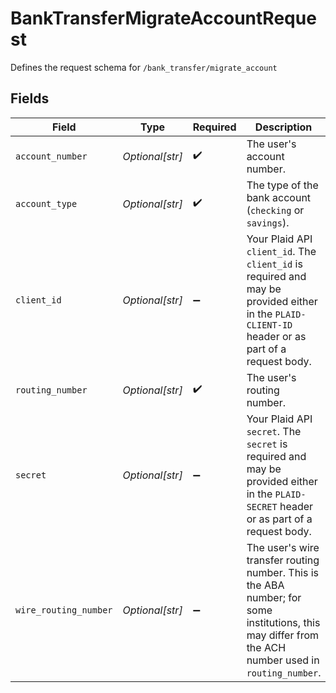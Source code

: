 # BankTransferMigrateAccountRequest

Defines the request schema for `/bank_transfer/migrate_account`


## Fields

| Field                                                                                                                                                 | Type                                                                                                                                                  | Required                                                                                                                                              | Description                                                                                                                                           |
| ----------------------------------------------------------------------------------------------------------------------------------------------------- | ----------------------------------------------------------------------------------------------------------------------------------------------------- | ----------------------------------------------------------------------------------------------------------------------------------------------------- | ----------------------------------------------------------------------------------------------------------------------------------------------------- |
| `account_number`                                                                                                                                      | *Optional[str]*                                                                                                                                       | :heavy_check_mark:                                                                                                                                    | The user's account number.                                                                                                                            |
| `account_type`                                                                                                                                        | *Optional[str]*                                                                                                                                       | :heavy_check_mark:                                                                                                                                    | The type of the bank account (`checking` or `savings`).                                                                                               |
| `client_id`                                                                                                                                           | *Optional[str]*                                                                                                                                       | :heavy_minus_sign:                                                                                                                                    | Your Plaid API `client_id`. The `client_id` is required and may be provided either in the `PLAID-CLIENT-ID` header or as part of a request body.      |
| `routing_number`                                                                                                                                      | *Optional[str]*                                                                                                                                       | :heavy_check_mark:                                                                                                                                    | The user's routing number.                                                                                                                            |
| `secret`                                                                                                                                              | *Optional[str]*                                                                                                                                       | :heavy_minus_sign:                                                                                                                                    | Your Plaid API `secret`. The `secret` is required and may be provided either in the `PLAID-SECRET` header or as part of a request body.               |
| `wire_routing_number`                                                                                                                                 | *Optional[str]*                                                                                                                                       | :heavy_minus_sign:                                                                                                                                    | The user's wire transfer routing number. This is the ABA number; for some institutions, this may differ from the ACH number used in `routing_number`. |